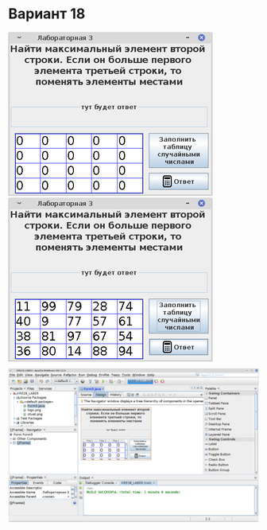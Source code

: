 # Вариант 18
<img src="screenshots/Screenshot_2021-10-02_08-49-03.png">
<img src="screenshots/Screenshot_2021-10-02_08-49-55.png" align=top>

![1](screenshots/Screenshot_2021-10-02_08-50-14.png)
